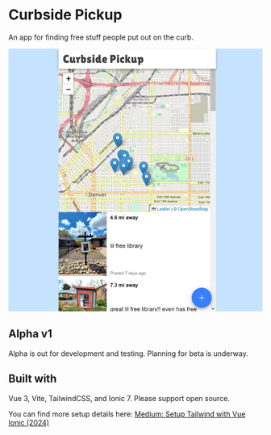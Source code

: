 # Curbside Pickup

An app for finding free stuff people put out on the curb.

![App Screenshot](public/app_screenshot.png)

## Alpha v1

Alpha is out for development and testing. Planning for beta is underway.

## Built with

Vue 3, Vite, TailwindCSS, and Ionic 7. Please support open source.

You can find more setup details here: [Medium: Setup Tailwind with Vue Ionic (2024)](https://medium.com/p/1df9afeb27d8)
